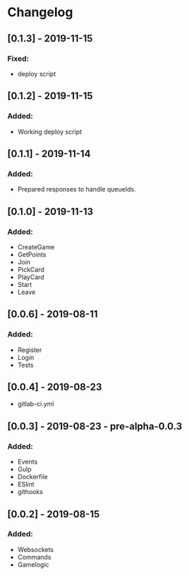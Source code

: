 # Changelog

## [0.1.3] - 2019-11-15
### Fixed:
- deploy script

## [0.1.2] - 2019-11-15
### Added:
- Working deploy script

## [0.1.1] - 2019-11-14
### Added:
- Prepared responses to handle queueIds.

## [0.1.0] - 2019-11-13
### Added:
- CreateGame
- GetPoints
- Join
- PickCard
- PlayCard
- Start
- Leave

## [0.0.6] - 2019-08-11
### Added:
- Register
- Login
- Tests

## [0.0.4] - 2019-08-23
- gitlab-ci.yml

## [0.0.3] - 2019-08-23 - pre-alpha-0.0.3
### Added:
- Events
- Gulp
- Dockerfile
- ESlint
- githooks

## [0.0.2] - 2019-08-15
### Added:
- Websockets
- Commands
- Gamelogic

